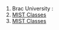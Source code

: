 1. Brac University : [](https://www.youtube.com/watch?v=0ggAPglsLc4&list=PL-lCYwFS3hp2iDVWtZqCqD7SP1CJduM6c)
2. [MIST Classes](https://www.youtube.com/@mistclasses25/videos)
5. [MIST Classes](https://www.youtube.com/@mistclasses25/playlists)